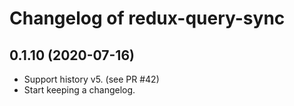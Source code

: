 # Changelog of redux-query-sync

## 0.1.10 (2020-07-16)

- Support history v5. (see PR #42)
- Start keeping a changelog.
